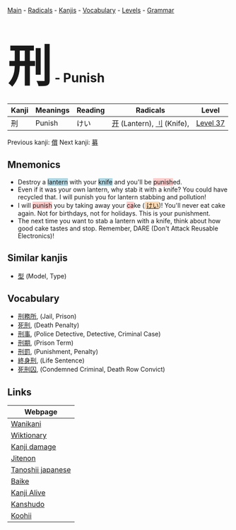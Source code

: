 <style> bigfont {font-size: 100px}</style>
[Main](../README.md) -
[Radicals](../radicals.md) -
[Kanjis](../kanjis.md) -
[Vocabulary](../vocabulary.md) -
[Levels](../levels.md) -
[Grammar](../grammar.md)
# <bigfont> 刑</bigfont> - Punish 

| Kanji | Meanings | Reading | Radicals | Level |
| --- | --- | --- | --- | --- |
| 刑 | Punish | けい | [开](../radicals/开.md) (Lantern), [刂](../radicals/刂.md) (Knife),  | [Level 37](../levels/wk_level37.md) |

Previous kanji: [償](償.md) Next kanji: [募](募.md) 

## Mnemonics
 * Destroy a <span style="background-color:#ADD8E6"> lantern</span> with your <span style="background-color:#ADD8E6"> knife</span> and you'll be <span style="background-color:#ffcccb"> punish</span>ed.
* Even if it was your own lantern, why stab it with a knife? You could have recycled that. I will punish you for lantern stabbing and pollution!
* I will <span style="background-color:#ffcccb"> punish</span> you by taking away your <span style="background-color:#ffcccb"> ca</span>ke (<span style="background-color:#fed8b1"> [けい](https://jisho.org/search/けい)</span>)! You'll never eat cake again. Not for birthdays, not for holidays. This is your punishment.
* The next time you want to stab a lantern with a knife, think about how good cake tastes and stop. Remember, DARE (Don't Attack Reusable Electronics)!


## Similar kanjis
 * [型](型.md) (Model, Type)


## Vocabulary
 * [刑務所](../vocabulary/刑.md), (Jail, Prison)
* [死刑](../vocabulary/刑.md), (Death Penalty)
* [刑事](../vocabulary/刑.md), (Police Detective, Detective, Criminal Case)
* [刑期](../vocabulary/刑.md), (Prison Term)
* [刑罰](../vocabulary/刑.md), (Punishment, Penalty)
* [終身刑](../vocabulary/刑.md), (Life Sentence)
* [死刑囚](../vocabulary/刑.md), (Condemned Criminal, Death Row Convict)



## Links 

| Webpage |
| --- |
| [Wanikani          ](https://www.wanikani.com/kanji/刑) |
| [Wiktionary        ](https://en.wiktionary.org/wiki/刑) |
| [Kanji damage      ](http://www.kanjidamage.com/kanji/search?utf8=✓&q=刑) |
| [Jitenon           ](https://jitenon.com/kanji/刑) |
| [Tanoshii japanese ](https://www.tanoshiijapanese.com/dictionary/kanji.cfm?k=刑) |
| [Baike             ](https://baike.baidu.com/item/刑) |
| [Kanji Alive       ](https://app.kanjialive.com/刑) |
| [Kanshudo          ](https://www.kanshudo.com/searchmn?q=刑) |
| [Koohii            ](https://kanji.koohii.com/study/kanji/刑) |

